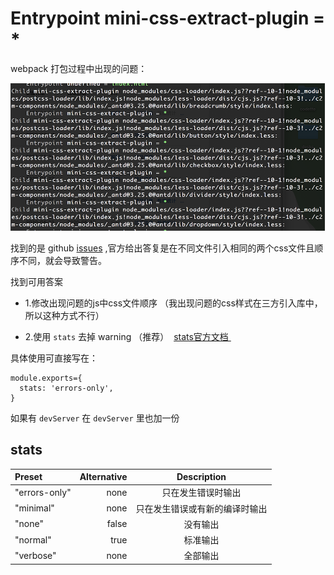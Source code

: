 # Entrypoint mini-css-extract-plugin = *

webpack 打包过程中出现的问题：

![webpack](../assets/mini-css-extract-plugin-warning.png)

找到的是 github [issues](https://github.com/webpack-contrib/mini-css-extract-plugin/issues/250) ,官方给出答复是在不同文件引入相同的两个css文件且顺序不同，就会导致警告。

找到可用答案

- 1.修改出现问题的js中css文件顺序 （我出现问题的css样式在三方引入库中，所以这种方式不行）

- 2.使用 `stats` 去掉 warning （推荐）  [stats官方文档 ](https://webpack.js.org/configuration/stats/#stats)

具体使用可直接写在：

```
module.exports={
  stats: 'errors-only',
}
```

如果有 `devServer` 在 `devServer` 里也加一份

## stats

| Preset      |    Alternative | Description  |
| :-------- | --------:| :--: |
| "errors-only"  | none |  只在发生错误时输出   |
| "minimal"     |   none |  只在发生错误或有新的编译时输出  |
| "none"      |   false | 没有输出  |
| "normal"      |    true | 标准输出  |
| "verbose"     |   none | 全部输出  |

